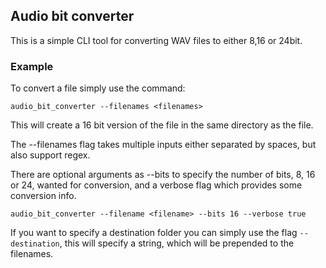 ## Audio bit converter

This is a simple CLI tool for converting WAV files to either 8,16 or 24bit. 


### Example

To convert a file simply use the command:

`audio_bit_converter --filenames <filenames>`

This will create a 16 bit version of the file in the same directory as the file.

The --filenames flag takes multiple inputs either separated by spaces, but also support regex.

There are optional arguments as --bits <bits> to specify the number of bits, 8, 16 or 24, wanted for conversion, and
a verbose flag which provides some conversion info.

`audio_bit_converter --filename <filename> --bits 16 --verbose true`

If you want to specify a destination folder you can simply use the flag `--destination`, this will specify a string, 
which will be prepended to the filenames.





